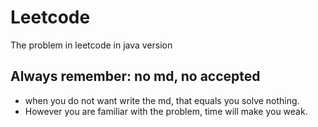# Leetcode
The problem in leetcode in java version

## Always remember: no md, no accepted
- when you do not want write the md, that equals you solve nothing.
- However you are familiar with the problem, time will make you weak.
